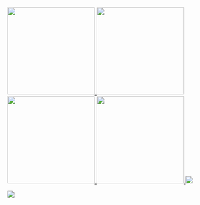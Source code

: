 
<a href="https://enjinx.io/eth/asset/6880000000000514/213">
<img src="https://cdn.enjinx.io/metadata/raw/6e630af4d709d50b064374d3ad782b10979ff187/c7bdfcdb5a2fa1624e229e12e6f0a6fceb0c8563.jpeg" width="200">
</a>
<a href="https://enjinx.io/eth/asset/688000000000065e/1778">
<img src="https://cdn.enjinx.io/metadata/raw/cc6fb6b37a19c1b70e68bc2feaff5d57f32efd13/d5a8c02ce747ae1dd13fc7be18df5dbfdf817e47.jpeg" width="200">
</a>
<a href="https://enjinx.io/eth/asset/688000000000065f/425">
<img src="https://cdn.enjinx.io/metadata/raw/92dfbbf62180554974fd063a6d24b4e2969a181a/84c84d75ecf4876f70d6c8e8a9906d743c87809a.jpeg" width="200">
</a>
<a href="https://jumpnet.enjinx.io/eth/asset/68c0000000000030/31">
<img src="https://cdn.enjinx.io/metadata/raw/ec4b037c1058c4177cdf28a8c02f2054fdb5b120/ab937c45b6c07d9cbdfe245aec5abf390d38e1f5.jpg" width="200">
</a>

<a href="https://mvp.microsoft.com/en-us/PublicProfile/5004167?fullName=Jurijs%20Fadejevs">
<img src="https://mvp.microsoft.com/Content/Images/mvp-banner.png">
</a>


![](https://github-readme-stats.vercel.app/api?username=groovy-sky&show_icons=true)

